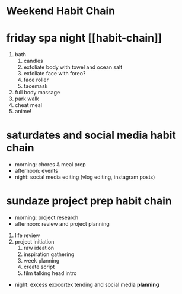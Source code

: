 
# Weekend Habit Chain
# friday spa night [[habit-chain]]
1. bath
    1. candles
    2. exfoliate body with towel and ocean salt
    3. exfoliate face with foreo?
    4. face roller
    5. facemask
2. full body massage 
3. park walk
4. cheat meal
5. anime!

# saturdates and social media habit chain
- morning: chores & meal prep
- afternoon: events
- night: social media editing (vlog editing, instagram posts)

# sundaze project prep habit chain
- morning: project research
- afternoon: review and project planning
1. life review
2. project initiation
    1. raw ideation
    2. inspiration gathering
    3. week planning
    4. create script
    5. film talking head intro
- night: excess exocortex tending and social media **planning**